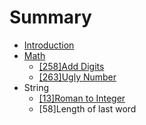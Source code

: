 # Summary

* [Introduction](README.md)
* [Math](chapter1.md)
   * [[258]Add Digits]([258]add_digits.md)
   * [[263]Ugly Number]([263]ugly_number.md)
* String
   * [[13]Roman to Integer]([13]roman_to_integer.md)
   * [58]Length of last word

